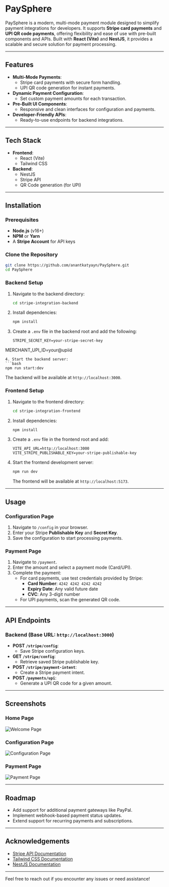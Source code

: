 
# PaySphere

PaySphere is a modern, multi-mode payment module designed to simplify payment integrations for developers. It supports **Stripe card payments** and **UPI QR code payments**, offering flexibility and ease of use with pre-built components and APIs. Built with **React (Vite)** and **NestJS**, it provides a scalable and secure solution for payment processing.

---

## Features

- **Multi-Mode Payments**:
  - Stripe card payments with secure form handling.
  - UPI QR code generation for instant payments.
- **Dynamic Payment Configuration**:
  - Set custom payment amounts for each transaction.
- **Pre-Built UI Components**:
  - Responsive and clean interfaces for configuration and payments.
- **Developer-Friendly APIs**:
  - Ready-to-use endpoints for backend integrations.

---

## Tech Stack

- **Frontend**:
  - React (Vite)
  - Tailwind CSS
- **Backend**:
  - NestJS
  - Stripe API
  - QR Code generation (for UPI)

---

## Installation

### Prerequisites
- **Node.js** (v16+)
- **NPM** or **Yarn**
- A **Stripe Account** for API keys

### Clone the Repository
```bash
git clone https://github.com/anantkatyayn/PaySphere.git
cd PaySphere
```

### Backend Setup
1. Navigate to the backend directory:
   ```bash
   cd stripe-integration-backend
   ```
2. Install dependencies:
   ```bash
   npm install
   ```
3. Create a `.env` file in the backend root and add the following:
   ```env
   STRIPE_SECRET_KEY=your-stripe-secret-key
   
  MERCHANT_UPI_ID=your@upiid
   ```
4. Start the backend server:
   ```bash
   npm run start:dev
   ```
   The backend will be available at `http://localhost:3000`.

### Frontend Setup
1. Navigate to the frontend directory:
   ```bash
   cd stripe-integration-frontend
   ```
2. Install dependencies:
   ```bash
   npm install
   ```
3. Create a `.env` file in the frontend root and add:
   ```env
   VITE_API_URL=http://localhost:3000
   VITE_STRIPE_PUBLISHABLE_KEY=your-stripe-publishable-key
   ```
4. Start the frontend development server:
   ```bash
   npm run dev
   ```
   The frontend will be available at `http://localhost:5173`.

---

## Usage

### Configuration Page
1. Navigate to `/config` in your browser.
2. Enter your Stripe **Publishable Key** and **Secret Key**.
3. Save the configuration to start processing payments.

### Payment Page
1. Navigate to `/payment`.
2. Enter the amount and select a payment mode (Card/UPI).
3. Complete the payment:
   - For card payments, use test credentials provided by Stripe:
     - **Card Number**: `4242 4242 4242 4242`
     - **Expiry Date**: Any valid future date
     - **CVC**: Any 3-digit number
   - For UPI payments, scan the generated QR code.

---

## API Endpoints

### Backend (Base URL: `http://localhost:3000`)
- **POST `/stripe/config`**:
  - Save Stripe configuration keys.
- **GET `/stripe/config`**:
  - Retrieve saved Stripe publishable key.
- **POST `/stripe/payment-intent`**:
  - Create a Stripe payment intent.
- **POST `/payments/upi`**:
  - Generate a UPI QR code for a given amount.

---

## Screenshots

### Home Page
![Welcome Page](https://github.com/anantkatyayn/anantkatyayn/blob/main/assets/welcomePage.png)

### Configuration Page
![Configuration Page](https://github.com/anantkatyayn/anantkatyayn/blob/main/assets/ConfigPage.png)

### Payment Page
![Payment Page](https://github.com/anantkatyayn/anantkatyayn/blob/main/assets/paymentPage.png)

---

## Roadmap

- Add support for additional payment gateways like PayPal.
- Implement webhook-based payment status updates.
- Extend support for recurring payments and subscriptions.

---

## Acknowledgements

- [Stripe API Documentation](https://stripe.com/docs/api)
- [Tailwind CSS Documentation](https://tailwindcss.com/docs)
- [NestJS Documentation](https://docs.nestjs.com)

---

Feel free to reach out if you encounter any issues or need assistance!
